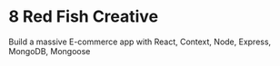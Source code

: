 # 8 Red Fish Creative 
Build a massive E-commerce app with React, Context, Node, Express, MongoDB, Mongoose